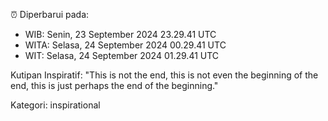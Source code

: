 ⏰ Diperbarui pada:
- WIB: Senin, 23 September 2024 23.29.41 UTC
- WITA: Selasa, 24 September 2024 00.29.41 UTC
- WIT: Selasa, 24 September 2024 01.29.41 UTC

Kutipan Inspiratif:
"This is not the end, this is not even the beginning of the end, this is just perhaps the end of the beginning."


Kategori: inspirational

